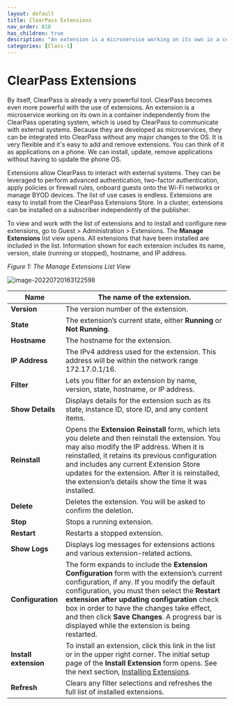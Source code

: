 ```yaml
---
layout: default
title: ClearPass Extensions
nav_order: 010
has_children: true
description: "An extension is a microservice working on its own in a container independently from the ClearPass operating system, which is used by ClearPass to communicate with external systems."
categories: [Class-1]
---
```

# ClearPass Extensions
By itself, ClearPass is already a very powerful tool. ClearPass becomes even more powerful with the use of extensions. An extension is a microservice working on its own in a container independently from the ClearPass operating system, which is used by ClearPass to communicate with external systems. Because they are developed as microservices, they can be integrated into ClearPass without any major changes to the OS. It is very flexible and it's easy to add and remove extensions. You can think of it as applications on a phone. We can install, update, remove applications without having to update the phone OS.

Extensions allow ClearPass to interact with external systems. They can be leveraged to perform advanced authentication, two-factor authentication, apply policies or firewall rules, onboard guests onto the Wi-Fi networks or manage BYOD devices. The list of use cases is endless. Extensions are easy to install from the ClearPass Extensions Store. In a cluster, extensions can be installed on a subscriber independently of the publisher.

To view and work with the list of extensions and to install and configure new extensions, go to Guest > Administration > Extensions. The **Manage Extensions** list view opens. All extensions that have been installed are included in the list. Information shown for each extension includes its name, version, state (running or stopped), hostname, and IP address.

*Figure 1: The Manage Extensions List View*

![image-20220720163122598](C:\Users\guptabi\AppData\Roaming\Typora\typora-user-images\image-20220720163122598.png)



| **Name**              | The name of the extension.                                   |
| --------------------- | ------------------------------------------------------------ |
| **Version**           | The version number of the extension.                         |
| **State**             | The extension’s current state, either **Running** or **Not Running**. |
| **Hostname**          | The hostname for the extension.                              |
| **IP Address**        | The IPv4 address used for the extension. This address will be within the network range 172.17.0.1/16. |
| **Filter**            | Lets you filter for an extension by name, version, state, hostname, or IP address. |
| **Show Details**      | Displays details for the extension such as its state, instance ID, store ID, and any content items. |
| **Reinstall**         | Opens the **Extension Reinstall** form, which lets you delete and then reinstall the extension. You may also modify the IP address. When it is reinstalled, it retains its previous configuration and includes any current Extension Store updates for the extension. After it is reinstalled, the extension’s details show the time it was installed. |
| **Delete**            | Deletes the extension. You will be asked to confirm the deletion. |
| **Stop**              | Stops a running extension.                                   |
| **Restart**           | Restarts a stopped extension.                                |
| **Show Logs**         | Displays log messages for extensions actions and various extension-related actions. |
| **Configuration**     | The form expands to include the **Extension Configuration** form with the extension’s current configuration, if any. If you modify the default configuration, you must then select the **Restart extension after updating configuration** check box in order to have the changes take effect, and then click **Save Changes**. A progress bar is displayed while the extension is being restarted. |
| **Install extension** | To install an extension, click this link in the list or in the upper right corner. The initial setup page of the **Install Extension** form opens. See the next section, [Installing Extensions](https://www.arubanetworks.com/techdocs/ClearPass/6.9/Guest/Content/AdministrationTasks1/ExtensionInstall.htm). |
| **Refresh**           | Clears any filter selections and refreshes the full list of installed extensions. |
